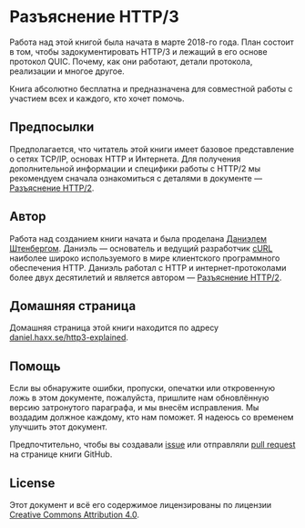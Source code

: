 # Разъяснение HTTP/3
Работа над этой книгой была начата в марте 2018-го года. План состоит в том,
чтобы задокументировать HTTP/3 и лежащий в его основе протокол QUIC. Почему,
как они работают, детали протокола, реализации и многое другое.

Книга абсолютно бесплатна и предназначена для совместной работы
с участием всех и каждого, кто хочет помочь.


## Предпосылки
Предполагается, что читатель этой книги имеет базовое представление о сетях TCP/IP,
основах HTTP и Интернета. Для получения дополнительной информации и специфики работы
с HTTP/2 мы рекомендуем сначала ознакомиться с деталями в документе
— [Разъяснение HTTP/2](http://daniel.haxx.se/http2).


## Автор
Работа над созданием книги начата и была проделана [Даниэлем Штенбергом](http://daniel.haxx.se).
Даниэль — основатель и ведущий разработчик [cURL](http://curl.haxx.se)
наиболее широко используемого в мире клиентского программного обеспечения HTTP.
Даниэль работал с HTTP и интернет-протоколами более двух десятилетий и является автором
— [Разъяснение HTTP/2](http://daniel.haxx.se/http2).


## Домашняя страница
Домашняя страница этой книги находится по адресу
[daniel.haxx.se/http3-explained](http://daniel.haxx.se/http3-explained).


## Помощь
Если вы обнаружите ошибки, пропуски, опечатки или откровенную ложь в этом документе,
пожалуйста, пришлите нам обновлённую версию затронутого параграфа, и мы внесём исправления.
Мы воздадим должное каждому, кто нам поможет. Я надеюсь со временем улучшить этот документ.

Предпочтительно, чтобы вы создавали [issue](https://github.com/bagder/http3-explained/issues)
или отправляли [pull request](https://github.com/bagder/http3-explained/pulls) на странице книги GitHub.


## License
Этот документ и всё его содержимое лицензированы по лицензии
[Creative Commons Attribution 4.0](https://creativecommons.org/licenses/by/4.0).
